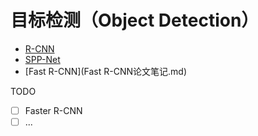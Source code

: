 # 目标检测（Object Detection）
- [R-CNN](R-CNN论文笔记.md)
- [SPP-Net](SPP-Net论文笔记.md)
- [Fast R-CNN](Fast R-CNN论文笔记.md)

TODO

- [ ] Faster R-CNN
- [ ] ...